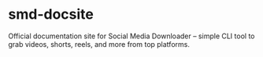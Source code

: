 # smd-docsite
Official documentation site for Social Media Downloader – simple CLI tool to grab videos, shorts, reels, and more from top platforms.
